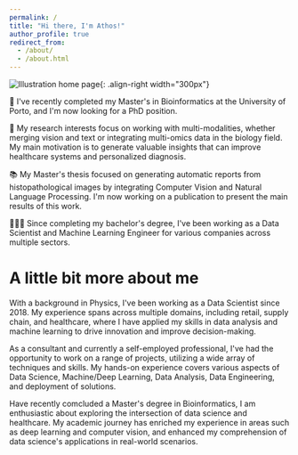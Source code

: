 ```yaml
---
permalink: /
title: "Hi there, I'm Athos!"
author_profile: true
redirect_from: 
  - /about/
  - /about.html
---
```


![Illustration home page](/athosmoraes/images/bioinformatics.png){: .align-right width="300px"}

🧬 I've recently completed my Master's in Bioinformatics at the University of Porto, and I'm now looking for a PhD position.

🩻 My research interests focus on working with multi-modalities, whether merging vision and text or integrating multi-omics data in the biology field. My main motivation is to generate valuable insights that can improve healthcare systems and personalized diagnosis.

📚 My Master's thesis focused on generating automatic reports from histopathological images by integrating Computer Vision and Natural Language Processing. I'm now working on a publication to present the main results of this work.

👨🏻‍💻 Since completing my bachelor's degree, I've been working as a Data Scientist and Machine Learning Engineer for various companies across multiple sectors.

# A little bit more about me
With a background in Physics, I've been working as a Data Scientist since 2018. My experience spans across multiple domains, including retail, supply chain, and healthcare, where I have applied my skills in data analysis and machine learning to drive innovation and improve decision-making.

As a consultant and currently a self-employed professional, I've had the opportunity to work on a range of projects, utilizing a wide array of techniques and skills. My hands-on experience covers various aspects of Data Science, Machine/Deep Learning, Data Analysis, Data Engineering, and deployment of solutions.

Have recently comcluded a Master's degree in Bioinformatics, I am enthusiastic about exploring the intersection of data science and healthcare. My academic journey has enriched my experience in areas such as deep learning and computer vision, and enhanced my comprehension of data science's applications in real-world scenarios.